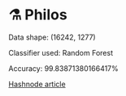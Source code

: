 # ⚗️ Philos

Data shape: (16242, 1277)

Classifier used: Random Forest

Accuracy: 99.83871380166417%


[Hashnode article](https://neclo.hashnode.dev/random-forest-prediction-of-molecule-ground-state-energies)
